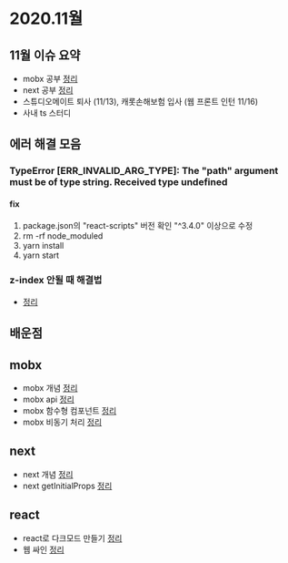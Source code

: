 # 2020.11월

## 11월 이슈 요약

- mobx 공부 [정리](https://kyounghwan01.github.io/blog/React/mobx/basic/)
- next 공부 [정리](https://kyounghwan01.github.io/blog/React/next/basic/)
- 스튜디오메이트 퇴사 (11/13), 캐롯손해보험 입사 (웹 프론트 인턴 11/16)
- 사내 ts 스터디

## 에러 해결 모음

### TypeError [ERR_INVALID_ARG_TYPE]: The "path" argument must be of type string. Received type undefined

#### fix

1. package.json의 "react-scripts" 버전 확인 "^3.4.0" 이상으로 수정
2. rm -rf node_moduled
3. yarn install
4. yarn start

### z-index 안될 때 해결법

- [정리](https://kyounghwan01.github.io/blog/etc/html/zindex-error/)

## 배운점

## mobx

- mobx 개념 [정리](https://kyounghwan01.github.io/blog/React/mobx/basic/)
- mobx api [정리](https://kyounghwan01.github.io/blog/React/mobx/mobx-api/)
- mobx 함수형 컴포넌트 [정리](https://kyounghwan01.github.io/blog/React/mobx/functional-todo/)
- mobx 비동기 처리 [정리](https://kyounghwan01.github.io/blog/React/mobx/async/)

## next

- next 개념 [정리](https://kyounghwan01.github.io/blog/React/next/basic/)
- next getInitialProps [정리](https://kyounghwan01.github.io/blog/React/next/getInitialProps/)

## react

- react로 다크모드 만들기 [정리](https://kyounghwan01.github.io/blog/etc/CSS/dark-mode/)
- 웹 싸인 [정리](https://kyounghwan01.github.io/blog/React/signature_pad/)

<Disqus />
